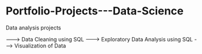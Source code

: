 # Portfolio-Projects---Data-Science
Data analysis projects

---> Data Cleaning using SQL
---> Exploratory Data Analysis using SQL
---> Visualization of Data
